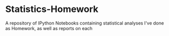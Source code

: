 # Statistics-Homework
A repository of IPython Notebooks containing statistical analyses I've done as Homework, as well as reports on each 
